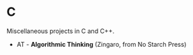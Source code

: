# C
Miscellaneous projects in C and C++.

* AT - __Algorithmic Thinking__ (Zingaro, from No Starch Press)
